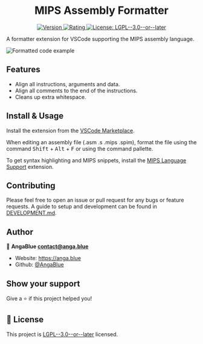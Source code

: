 <h1 align="center">MIPS Assembly Formatter</h1>
<p align="center">
  <a href="https://marketplace.visualstudio.com/items?itemName=AngaBlue.asm-formatter" target="_blank">
  <img alt="Version" src="https://img.shields.io/visual-studio-marketplace/v/AngaBlue.asm-formatter?label=Version" />
  </a>
    <a href="https://marketplace.visualstudio.com/items?itemName=AngaBlue.asm-formatter" target="_blank">
  <img alt="Rating" src="https://img.shields.io/visual-studio-marketplace/stars/AngaBlue.asm-formatter?label=Rating" />
  </a>
  <a href="https://github.com/AngaBlue/asm-formatter/blob/master/LICENSE" target="_blank">
    <img alt="License: LGPL--3.0--or--later" src="https://img.shields.io/github/license/AngaBlue/asm-formatter?color=green&label=License" />
  </a>

</p>

A formatter extension for VSCode supporting the MIPS assembly language.

![Formatted code example](https://i.anga.blue/AaM5.png)

## Features

- Align all instructions, arguments and data.
- Align all comments to the end of the instructions.
- Cleans up extra whitespace.

## Install & Usage

Install the extension from the [VSCode Marketplace](https://marketplace.visualstudio.com/items?itemName=AngaBlue.asm-formatter).

When editing an assembly file (.asm .s .mips .spim), format the file using the command <kbd>Shift</kbd> + <kbd>Alt</kbd> + <kbd>F</kbd> or using the command pallette.

To get syntax highlighting and MIPS snippets, install the [MIPS Language Support](https://marketplace.visualstudio.com/items?itemName=kdarkhan.mips) extension.

## Contributing
Please feel free to open an issue or pull request for any bugs or feature requests.  A guide to setup and development can be found in [DEVELOPMENT.md](https://github.com/AngaBlue/asm-formatter/blob/master/DEVELOPMENT.md).

## Author

👤 **AngaBlue <contact@anga.blue>**

- Website: https://anga.blue
- Github: [@AngaBlue](https://github.com/AngaBlue)

## Show your support

Give a ⭐️ if this project helped you!

## 📝 License

This project is [LGPL--3.0--or--later](https://github.com/AngaBlue/asm-formatter/blob/master/LICENSE) licensed.
